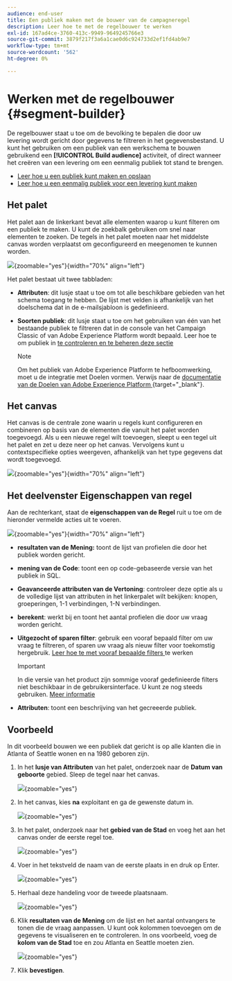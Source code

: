 ```yaml
---
audience: end-user
title: Een publiek maken met de bouwer van de campagneregel
description: Leer hoe te met de regelbouwer te werken
exl-id: 167ad4ce-3760-413c-9949-9649245766e3
source-git-commit: 3879f217f3a6a1cae0d6c924733d2ef1fd4ab9e7
workflow-type: tm+mt
source-wordcount: '562'
ht-degree: 0%

---
```


# Werken met de regelbouwer {#segment-builder}

De regelbouwer staat u toe om de bevolking te bepalen die door uw levering wordt gericht door gegevens te filtreren in het gegevensbestand. U kunt het gebruiken om een publiek van een werkschema te bouwen gebruikend een **[!UICONTROL Build audience]** activiteit, of direct wanneer het creëren van een levering om een eenmalig publiek tot stand te brengen.

* [Leer hoe u een publiek kunt maken en opslaan](create-audience.md)
* [Leer hoe u een eenmalig publiek voor een levering kunt maken](one-time-audience.md)

## Het palet

Het palet aan de linkerkant bevat alle elementen waarop u kunt filteren om een publiek te maken. U kunt de zoekbalk gebruiken om snel naar elementen te zoeken. De tegels in het palet moeten naar het middelste canvas worden verplaatst om geconfigureerd en meegenomen te kunnen worden.

![](assets/segment-builder2.png){zoomable="yes"}{width="70%" align="left"}

Het palet bestaat uit twee tabbladen:

* **Attributen**: dit lusje staat u toe om tot alle beschikbare gebieden van het schema toegang te hebben. De lijst met velden is afhankelijk van het doelschema dat in de e-mailsjabloon is gedefinieerd.

* **Soorten publiek**: dit lusje staat u toe om het gebruiken van één van het bestaande publiek te filtreren dat in de console van het Campaign Classic of van Adobe Experience Platform wordt bepaald. Leer hoe te om publiek in [ te controleren en te beheren deze sectie ](manage-audience.md)

  >[!NOTE]
  >
  >Om het publiek van Adobe Experience Platform te hefboomwerking, moet u de integratie met Doelen vormen. Verwijs naar de [ documentatie van de Doelen van Adobe Experience Platform ](https://experienceleague.adobe.com/docs/experience-platform/destinations/home.html?lang=nl) {target="_blank"}.

## Het canvas

Het canvas is de centrale zone waarin u regels kunt configureren en combineren op basis van de elementen die vanuit het palet worden toegevoegd. Als u een nieuwe regel wilt toevoegen, sleept u een tegel uit het palet en zet u deze neer op het canvas. Vervolgens kunt u contextspecifieke opties weergeven, afhankelijk van het type gegevens dat wordt toegevoegd.

![](assets/segment-builder4.png){zoomable="yes"}{width="70%" align="left"}

## Het deelvenster Eigenschappen van regel

Aan de rechterkant, staat de **eigenschappen van de Regel** ruit u toe om de hieronder vermelde acties uit te voeren.

![](assets/segment-builder5.png){zoomable="yes"}{width="70%" align="left"}

* **resultaten van de Mening:** toont de lijst van profielen die door het publiek worden gericht.
* **mening van de Code**: toont een op code-gebaseerde versie van het publiek in SQL.
* **Geavanceerde attributen van de Vertoning**: controleer deze optie als u de volledige lijst van attributen in het linkerpalet wilt bekijken: knopen, groeperingen, 1-1 verbindingen, 1-N verbindingen.
* **berekent**: werkt bij en toont het aantal profielen die door uw vraag worden gericht.
* **Uitgezocht of sparen filter**: gebruik een vooraf bepaald filter om uw vraag te filtreren, of sparen uw vraag als nieuw filter voor toekomstig hergebruik. [ Leer hoe te met vooraf bepaalde filters ](../get-started/predefined-filters.md) te werken

  >[!IMPORTANT]
  >
  >In die versie van het product zijn sommige vooraf gedefinieerde filters niet beschikbaar in de gebruikersinterface. U kunt ze nog steeds gebruiken. [Meer informatie](../get-started/guardrails.md#predefined-filters-filters-guardrails-limitations)

* **Attributen**: toont een beschrijving van het gecreeerde publiek.

## Voorbeeld

In dit voorbeeld bouwen we een publiek dat gericht is op alle klanten die in Atlanta of Seattle wonen en na 1980 geboren zijn.

1. In het **lusje van Attributen** van het palet, onderzoek naar de **Datum van geboorte** gebied. Sleep de tegel naar het canvas.

   ![](assets/segment-builder6.png){zoomable="yes"}

1. In het canvas, kies **na** exploitant en ga de gewenste datum in.

   ![](assets/segment-builder7.png){zoomable="yes"}

1. In het palet, onderzoek naar het **gebied van de Stad** en voeg het aan het canvas onder de eerste regel toe.

   ![](assets/segment-builder8.png){zoomable="yes"}

1. Voer in het tekstveld de naam van de eerste plaats in en druk op Enter.

   ![](assets/segment-builder9.png){zoomable="yes"}

1. Herhaal deze handeling voor de tweede plaatsnaam.

   ![](assets/segment-builder10.png){zoomable="yes"}

1. Klik **resultaten van de Mening** om de lijst en het aantal ontvangers te tonen die de vraag aanpassen. U kunt ook kolommen toevoegen om de gegevens te visualiseren en te controleren. In ons voorbeeld, voeg de **kolom van de Stad** toe en zou Atlanta en Seattle moeten zien.

   ![](assets/segment-builder11.png){zoomable="yes"}

1. Klik **bevestigen**.